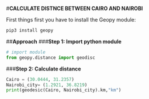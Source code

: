 #**CALCULATE DISTNCE BETWEEN CAIRO AND NAIROBI**

First things first you have to install the Geopy module:
```python
pip3 install geopy
```

##**Approach**
###**Step 1: Import python module**
```python
# import module
from geopy.distance import geodisc
```
###**Step 2: Calculate distance**
```python
Cairo = (30.0444, 31.2357)
Nairobi_city= (1.2921, 36.8219)
print(geodesic(Cairo, Nairobi_city).km,"km")
```
